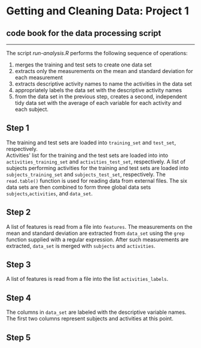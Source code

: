 # Getting and Cleaning Data: Project 1
## code book for the data processing script 
---
The script *run-analysis.R* performs the following sequence of operations:

1. merges the training and test sets to create one data set
2. extracts only the measurements on the mean and standard deviation for each measurement
3. extracts descriptive activity names to name the activities in the data set
4. appropriately labels the data set with the descriptive activity names
5. from the data set in the previous step, creates a second, independent tidy data set with the average of each variable for each activity and each subject.

**Step 1**
---
The training and test sets are loaded into `training_set` and `test_set`, respectively.  
Activities' list for the training and the test sets are loaded into into `activities_training_set` and `activities_test_set`, respectively. 
A list of subjects performing activities for the training and test sets are loaded into `subjects_training_set` and `subjects_test_set`, respectively. 
The `read.table()` function is used for reading data from external files. 
The six data sets are then combined to form three global data sets `subjects`,`activities`, and `data_set`.   

**Step 2**
---
A list of features is read from a file into `features`.
The measurements on the mean and standard deviation are extracted from `data_set` using the `grep` function supplied with a regular expression. 
After such measurements are extracted, `data_set` is merged with `subjects` and `activities`.

**Step 3**
---
A list of features is read from a file into the list `activities_labels`.

**Step 4**
---
The columns in `data_set` are labeled with the descriptive variable names. 
The first two columns represent subjects and activities at this point.

**Step 5**
---


